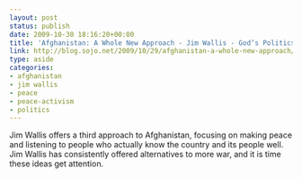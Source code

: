 ```yaml
---
layout: post
status: publish
date: 2009-10-30 18:16:20+00:00
title: 'Afghanistan: A Whole New Approach - Jim Wallis - God’s Politics Blog'
link: http://blog.sojo.net/2009/10/29/afghanistan-a-whole-new-approach/
type: aside
categories:
- afghanistan
- jim wallis
- peace
- peace-activism
- politics
---
```


Jim Wallis offers a third approach to Afghanistan, focusing on making peace and listening to people who actually know the country and its people well. Jim Wallis has consistently offered alternatives to more war, and it is time these ideas get attention.
